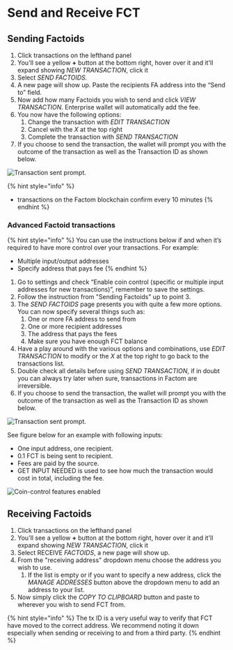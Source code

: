 # Send and Receive FCT

## Sending Factoids 

1. Click transactions on the lefthand panel
2. You'll see a yellow **+** button at the bottom right, hover over it and it'll expand showing _NEW TRANSACTION_, click it
3. Select _SEND FACTOIDS._
4. A new page will show up. Paste the recipients FA address into the “Send to” field.
5. Now add how many Factoids you wish to send and click _VIEW TRANSACTION_. Enterprise wallet will automatically add the fee. 
6. You now have the following options:
   1. Change the transaction with _EDIT TRANSACTION_
   2. Cancel with the _X_ at the top right
   3. Complete the transaction with _SEND TRANSACTION_
7. If you choose to send the transaction, the wallet will prompt you with the outcome of the transaction as well as the Transaction ID as shown below.

![Transaction sent prompt.](https://docs.factom.com/images/wallet_051.png)

{% hint style="info" %}
* transactions on the Factom blockchain confirm every 10 minutes
{% endhint %}

### Advanced Factoid transactions

{% hint style="info" %}
You can use the instructions below if and when it’s required to have more control over your transactions. For example:

* Multiple input/output addresses
* Specify address that pays fee
{% endhint %}

1. Go to settings and check “Enable coin control \(specific or multiple input addresses for new transactions\)”, remember to save the settings.
2. Follow the instruction from "Sending Factoids" up to point 3.
3. The _SEND FACTOIDS_ page presents you with quite a few more options. You can now specify several things such as:
   1. One or more FA address to send from
   2. One or more recipient addresses
   3. The address that pays the fees
   4. Make sure you have enough FCT balance
4. Have a play around with the various options and combinations, use _EDIT TRANSACTION_ to modify or the _X_ at the top right to go back to the transactions list.
5. Double check all details before using _SEND TRANSACTION_, if in doubt you can always try later when sure, transactions in Factom are irreversible.
6. If you choose to send the transaction, the wallet will prompt you with the outcome of the transaction as well as the Transaction ID as shown below.

![Transaction sent prompt.](https://docs.factom.com/images/wallet_051.png)

See figure below for an example with following inputs:

* One input address, one recipient.
* 0.1 FCT is being sent to recipient.
* Fees are paid by the source.
* GET INPUT NEEDED is used to see how much the transaction would cost in total, including the fee.

![Coin-control features enabled](https://docs.factom.com/images/wallet_057.png)

## **Receiving Factoids**

1. Click transactions on the lefthand panel
2. You'll see a yellow **+** button at the bottom right, hover over it and it'll expand showing _NEW TRANSACTION_, click it
3. Select RECEIVE _FACTOIDS_, a new page will show up. 
4. From the "receiving address" dropdown menu choose the address you wish to use.
   1. If the list is empty or if you want to specify a new address, click the _MANAGE ADDRESSES_ button above the dropdown menu to add an address to your list.
5. Now simply click the _COPY TO CLIPBOARD_ button and paste to wherever you wish to send FCT from.

{% hint style="info" %}
The tx ID is a very useful way to verify that FCT have moved to the correct address. We recommend noting it down especially when sending or receiving to and from a third party.
{% endhint %}



